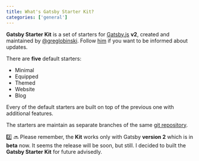 ```yaml
---
title: What's Gatsby Starter Kit?
categories: ['general']
---
```


**Gatsby Starter Kit** is a set of starters for [Gatsby.js](https://gatsbyjs.org) **v2**, created and maintained by [@greglobinski](https://twitter.com/greglobinski). Follow [him](https://twitter.com/greglobinski) if you want to be informed about updates.

There are **five** default starters:

- Minimal
- Equipped
- Themed
- Website
- Blog

Every of the default starters are built on top of the previous one with additional features.

The starters are maintain as separate branches of the same [git repository](https://github.com/greglobinski/gatsby-starter-kit).

:two: :soon: Please remember, the **Kit** works only with Gatsby **version 2** which is in **beta** now. It seems the release will be soon, but still. I decided to built the **Gatsby Starter Kit** for future advisedly.
